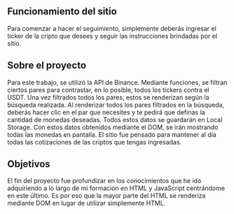 ## Funcionamiento del sitio

Para comenzar a hacer el seguimiento, simplemente deberás ingresar el ticker de la cripto que desees y seguir las instrucciones brindadas por el sitio.

## Sobre el proyecto

Para este trabajo, se utilizó la API de Binance. Mediante funciones, se filtran ciertos pares para contrastar, en lo posible, todos los tickers contra el USDT. Una vez filtrados todos los pares, estos se renderizan según la búsqueda realizada. Al renderizar todos los pares filtrados en la búsqueda, deberás hacer clic en el par que necesites y te pedirá que definas la cantidad de monedas deseadas. Todos estos datos se guardarán en Local Storage. Con estos datos obtenidos mediante el DOM, se irán mostrando todas las monedas en pantalla. El sitio fue pensado para mantener al día todas las cotizaciones de las criptos que tengas ingresadas.

## Objetivos

El fin del proyecto fue profundizar en los conocimientos que he ido adquiriendo a lo largo de mi formación en HTML y JavaScript centrándome en este último. Es por eso que la mayor parte del HTML se renderiza mediante DOM en lugar de utilizar simplemente HTML.